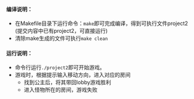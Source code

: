 #### 编译说明：
- 在Makefile目录下运行命令：`make`即可完成编译，得到可执行文件project2
    (提交内容中已有project2，可直接运行)
- 清除make生成的文件可执行`make clean`

#### 运行说明：
- 命令行运行`./project2`即可开始游戏。
- 游戏时，根据提示输入移动方向，进入对应的房间
    - 找到公主后，将其带回lobby游戏胜利
    - 进入怪物所在的房间，游戏失败